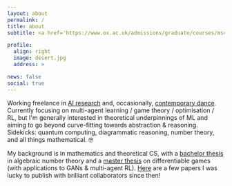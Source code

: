 ```yaml
---
layout: about
permalink: /
title: about
subtitle: <a href='https://www.ox.ac.uk/admissions/graduate/courses/msc-mathematics-and-foundations-computer-science'>MSc in Mathematics and Computer Science • University of Oxford</a>

profile:
  align: right
  image: desert.jpg
  address: >

news: false
social: true
---
```


Working freelance in [AI research](https://aletcher.github.io/publications/) and, occasionally, [contemporary dance](https://www.bodhiproject.at/dancers/). Currently focusing on multi-agent learning / game theory / optimisation / RL, but I'm generally interested in theoretical underpinnings of ML and aiming to go beyond curve-fitting towards abstraction & reasoning. Sidekicks: quantum computing, diagrammatic reasoning, number theory, and all things mathematical. 🤓

My background is in mathematics and theoretical CS, with a [bachelor thesis](https://aletcher.github.io/assets/pdf/bsc_thesis.pdf) in algebraic number theory and a [master thesis](https://aletcher.github.io/assets/pdf/msc_thesis.pdf) on differentiable games (with applications to GANs & multi-agent RL). [Here](https://aletcher.github.io/publications/) are a few papers I was lucky to publish with brilliant collaborators since then!
